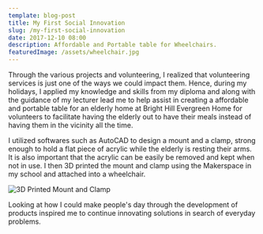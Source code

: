 ```yaml
---
template: blog-post
title: My First Social Innovation
slug: /my-first-social-innovation
date: 2017-12-10 08:00
description: Affordable and Portable table for Wheelchairs.
featuredImage: /assets/wheelchair.jpg
---
```

Through the various projects and volunteering, I realized that volunteering services is just one of the ways we could impact them. Hence, during my holidays, I applied my knowledge and skills from my diploma and along with the guidance of my lecturer lead me to help assist in creating a affordable and portable table for an elderly home at Bright Hill Evergreen Home for volunteers to facilitate having the elderly out to have their meals instead of having them in the vicinity all the time. 

I utilized softwares such as AutoCAD to design a mount and a clamp, strong enough to hold a flat piece of acrylic while the elderly is resting their arms. It is also important that the acrylic can be easily be removed and kept when not in use. I then 3D printed the mount and clamp using the Makerspace in my school and attached into a wheelchair.

![](/assets/screenshot-2021-12-16-113114.png "3D Printed Mount and Clamp")

Looking at how I could make people's day through the development of products inspired me to continue innovating solutions in search of everyday problems.